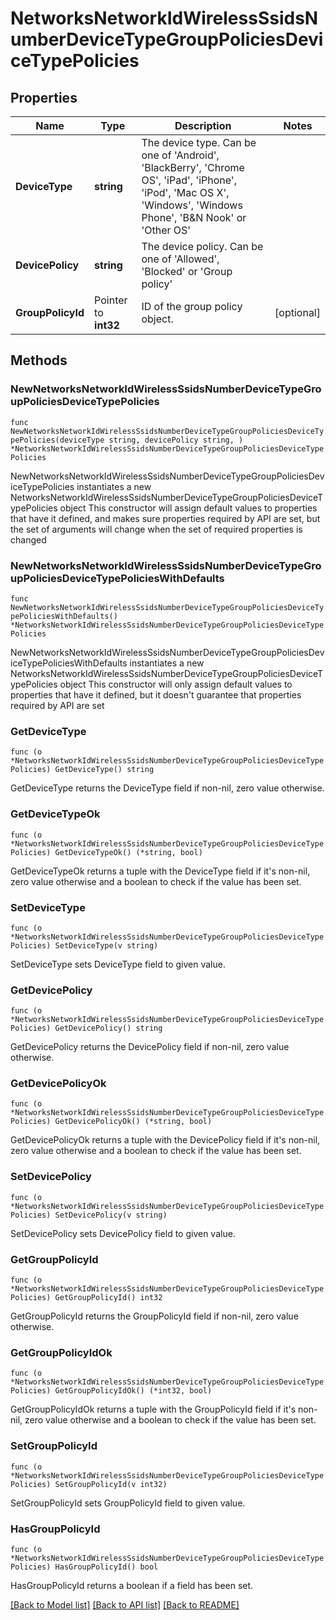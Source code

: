 # NetworksNetworkIdWirelessSsidsNumberDeviceTypeGroupPoliciesDeviceTypePolicies

## Properties

Name | Type | Description | Notes
------------ | ------------- | ------------- | -------------
**DeviceType** | **string** | The device type. Can be one of &#39;Android&#39;, &#39;BlackBerry&#39;, &#39;Chrome OS&#39;, &#39;iPad&#39;, &#39;iPhone&#39;, &#39;iPod&#39;, &#39;Mac OS X&#39;, &#39;Windows&#39;, &#39;Windows Phone&#39;, &#39;B&amp;N Nook&#39; or &#39;Other OS&#39; | 
**DevicePolicy** | **string** | The device policy. Can be one of &#39;Allowed&#39;, &#39;Blocked&#39; or &#39;Group policy&#39; | 
**GroupPolicyId** | Pointer to **int32** | ID of the group policy object. | [optional] 

## Methods

### NewNetworksNetworkIdWirelessSsidsNumberDeviceTypeGroupPoliciesDeviceTypePolicies

`func NewNetworksNetworkIdWirelessSsidsNumberDeviceTypeGroupPoliciesDeviceTypePolicies(deviceType string, devicePolicy string, ) *NetworksNetworkIdWirelessSsidsNumberDeviceTypeGroupPoliciesDeviceTypePolicies`

NewNetworksNetworkIdWirelessSsidsNumberDeviceTypeGroupPoliciesDeviceTypePolicies instantiates a new NetworksNetworkIdWirelessSsidsNumberDeviceTypeGroupPoliciesDeviceTypePolicies object
This constructor will assign default values to properties that have it defined,
and makes sure properties required by API are set, but the set of arguments
will change when the set of required properties is changed

### NewNetworksNetworkIdWirelessSsidsNumberDeviceTypeGroupPoliciesDeviceTypePoliciesWithDefaults

`func NewNetworksNetworkIdWirelessSsidsNumberDeviceTypeGroupPoliciesDeviceTypePoliciesWithDefaults() *NetworksNetworkIdWirelessSsidsNumberDeviceTypeGroupPoliciesDeviceTypePolicies`

NewNetworksNetworkIdWirelessSsidsNumberDeviceTypeGroupPoliciesDeviceTypePoliciesWithDefaults instantiates a new NetworksNetworkIdWirelessSsidsNumberDeviceTypeGroupPoliciesDeviceTypePolicies object
This constructor will only assign default values to properties that have it defined,
but it doesn't guarantee that properties required by API are set

### GetDeviceType

`func (o *NetworksNetworkIdWirelessSsidsNumberDeviceTypeGroupPoliciesDeviceTypePolicies) GetDeviceType() string`

GetDeviceType returns the DeviceType field if non-nil, zero value otherwise.

### GetDeviceTypeOk

`func (o *NetworksNetworkIdWirelessSsidsNumberDeviceTypeGroupPoliciesDeviceTypePolicies) GetDeviceTypeOk() (*string, bool)`

GetDeviceTypeOk returns a tuple with the DeviceType field if it's non-nil, zero value otherwise
and a boolean to check if the value has been set.

### SetDeviceType

`func (o *NetworksNetworkIdWirelessSsidsNumberDeviceTypeGroupPoliciesDeviceTypePolicies) SetDeviceType(v string)`

SetDeviceType sets DeviceType field to given value.


### GetDevicePolicy

`func (o *NetworksNetworkIdWirelessSsidsNumberDeviceTypeGroupPoliciesDeviceTypePolicies) GetDevicePolicy() string`

GetDevicePolicy returns the DevicePolicy field if non-nil, zero value otherwise.

### GetDevicePolicyOk

`func (o *NetworksNetworkIdWirelessSsidsNumberDeviceTypeGroupPoliciesDeviceTypePolicies) GetDevicePolicyOk() (*string, bool)`

GetDevicePolicyOk returns a tuple with the DevicePolicy field if it's non-nil, zero value otherwise
and a boolean to check if the value has been set.

### SetDevicePolicy

`func (o *NetworksNetworkIdWirelessSsidsNumberDeviceTypeGroupPoliciesDeviceTypePolicies) SetDevicePolicy(v string)`

SetDevicePolicy sets DevicePolicy field to given value.


### GetGroupPolicyId

`func (o *NetworksNetworkIdWirelessSsidsNumberDeviceTypeGroupPoliciesDeviceTypePolicies) GetGroupPolicyId() int32`

GetGroupPolicyId returns the GroupPolicyId field if non-nil, zero value otherwise.

### GetGroupPolicyIdOk

`func (o *NetworksNetworkIdWirelessSsidsNumberDeviceTypeGroupPoliciesDeviceTypePolicies) GetGroupPolicyIdOk() (*int32, bool)`

GetGroupPolicyIdOk returns a tuple with the GroupPolicyId field if it's non-nil, zero value otherwise
and a boolean to check if the value has been set.

### SetGroupPolicyId

`func (o *NetworksNetworkIdWirelessSsidsNumberDeviceTypeGroupPoliciesDeviceTypePolicies) SetGroupPolicyId(v int32)`

SetGroupPolicyId sets GroupPolicyId field to given value.

### HasGroupPolicyId

`func (o *NetworksNetworkIdWirelessSsidsNumberDeviceTypeGroupPoliciesDeviceTypePolicies) HasGroupPolicyId() bool`

HasGroupPolicyId returns a boolean if a field has been set.


[[Back to Model list]](../README.md#documentation-for-models) [[Back to API list]](../README.md#documentation-for-api-endpoints) [[Back to README]](../README.md)


